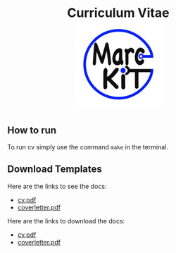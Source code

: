  <h1 align="center">
  Curriculum Vitae
  <br/>
  <a href="https://github.com/marckit/cv-marckit" title="CV marckit">
    <img alt="profile logo"
         src="https://github.com/marcandrelabelle2/cv-marckit/blob/master/src/images/profile.jpg"
         width="200px"
         height="200px"
     />
  </a>
</h1>

## How to run

To run cv simply use the command `make` in the terminal.

## Download Templates

Here are the links to see the docs:
- [cv.pdf](./pdf/cv.pdf)
- [coverletter.pdf](./pdf/coverletter.pdf)

Here are the links to download the docs:
- [cv.pdf][1]
- [coverletter.pdf][2]

[1]:https://gitlab.com/marcandrelabelle2/cv-marckit/-/raw/master/pdf/cv.pdf?inline=false
[2]:https://gitlab.com/marcandrelabelle2/cv-marckit/-/raw/master/pdf/coverletter.pdf?inline=false
